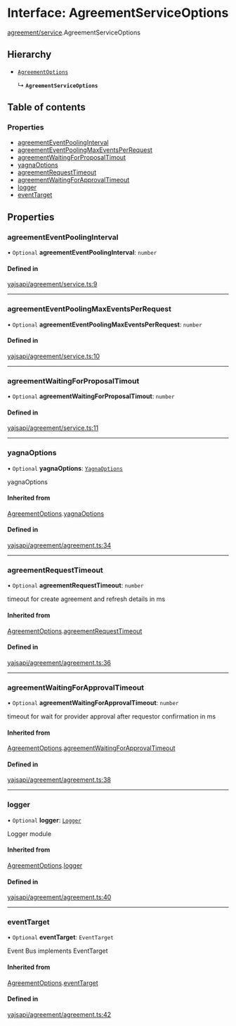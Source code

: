 # Interface: AgreementServiceOptions

[agreement/service](../modules/agreement_service.md).AgreementServiceOptions

## Hierarchy

- [`AgreementOptions`](agreement_agreement.AgreementOptions.md)

  ↳ **`AgreementServiceOptions`**

## Table of contents

### Properties

- [agreementEventPoolingInterval](agreement_service.AgreementServiceOptions.md#agreementeventpoolinginterval)
- [agreementEventPoolingMaxEventsPerRequest](agreement_service.AgreementServiceOptions.md#agreementeventpoolingmaxeventsperrequest)
- [agreementWaitingForProposalTimout](agreement_service.AgreementServiceOptions.md#agreementwaitingforproposaltimout)
- [yagnaOptions](agreement_service.AgreementServiceOptions.md#yagnaoptions)
- [agreementRequestTimeout](agreement_service.AgreementServiceOptions.md#agreementrequesttimeout)
- [agreementWaitingForApprovalTimeout](agreement_service.AgreementServiceOptions.md#agreementwaitingforapprovaltimeout)
- [logger](agreement_service.AgreementServiceOptions.md#logger)
- [eventTarget](agreement_service.AgreementServiceOptions.md#eventtarget)

## Properties

### agreementEventPoolingInterval

• `Optional` **agreementEventPoolingInterval**: `number`

#### Defined in

[yajsapi/agreement/service.ts:9](https://github.com/golemfactory/yajsapi/blob/5793bb7/yajsapi/agreement/service.ts#L9)

___

### agreementEventPoolingMaxEventsPerRequest

• `Optional` **agreementEventPoolingMaxEventsPerRequest**: `number`

#### Defined in

[yajsapi/agreement/service.ts:10](https://github.com/golemfactory/yajsapi/blob/5793bb7/yajsapi/agreement/service.ts#L10)

___

### agreementWaitingForProposalTimout

• `Optional` **agreementWaitingForProposalTimout**: `number`

#### Defined in

[yajsapi/agreement/service.ts:11](https://github.com/golemfactory/yajsapi/blob/5793bb7/yajsapi/agreement/service.ts#L11)

___

### yagnaOptions

• `Optional` **yagnaOptions**: [`YagnaOptions`](../modules/executor_executor.md#yagnaoptions)

yagnaOptions

#### Inherited from

[AgreementOptions](agreement_agreement.AgreementOptions.md).[yagnaOptions](agreement_agreement.AgreementOptions.md#yagnaoptions)

#### Defined in

[yajsapi/agreement/agreement.ts:34](https://github.com/golemfactory/yajsapi/blob/5793bb7/yajsapi/agreement/agreement.ts#L34)

___

### agreementRequestTimeout

• `Optional` **agreementRequestTimeout**: `number`

timeout for create agreement and refresh details in ms

#### Inherited from

[AgreementOptions](agreement_agreement.AgreementOptions.md).[agreementRequestTimeout](agreement_agreement.AgreementOptions.md#agreementrequesttimeout)

#### Defined in

[yajsapi/agreement/agreement.ts:36](https://github.com/golemfactory/yajsapi/blob/5793bb7/yajsapi/agreement/agreement.ts#L36)

___

### agreementWaitingForApprovalTimeout

• `Optional` **agreementWaitingForApprovalTimeout**: `number`

timeout for wait for provider approval after requestor confirmation in ms

#### Inherited from

[AgreementOptions](agreement_agreement.AgreementOptions.md).[agreementWaitingForApprovalTimeout](agreement_agreement.AgreementOptions.md#agreementwaitingforapprovaltimeout)

#### Defined in

[yajsapi/agreement/agreement.ts:38](https://github.com/golemfactory/yajsapi/blob/5793bb7/yajsapi/agreement/agreement.ts#L38)

___

### logger

• `Optional` **logger**: [`Logger`](utils_logger.Logger.md)

Logger module

#### Inherited from

[AgreementOptions](agreement_agreement.AgreementOptions.md).[logger](agreement_agreement.AgreementOptions.md#logger)

#### Defined in

[yajsapi/agreement/agreement.ts:40](https://github.com/golemfactory/yajsapi/blob/5793bb7/yajsapi/agreement/agreement.ts#L40)

___

### eventTarget

• `Optional` **eventTarget**: `EventTarget`

Event Bus implements EventTarget

#### Inherited from

[AgreementOptions](agreement_agreement.AgreementOptions.md).[eventTarget](agreement_agreement.AgreementOptions.md#eventtarget)

#### Defined in

[yajsapi/agreement/agreement.ts:42](https://github.com/golemfactory/yajsapi/blob/5793bb7/yajsapi/agreement/agreement.ts#L42)
